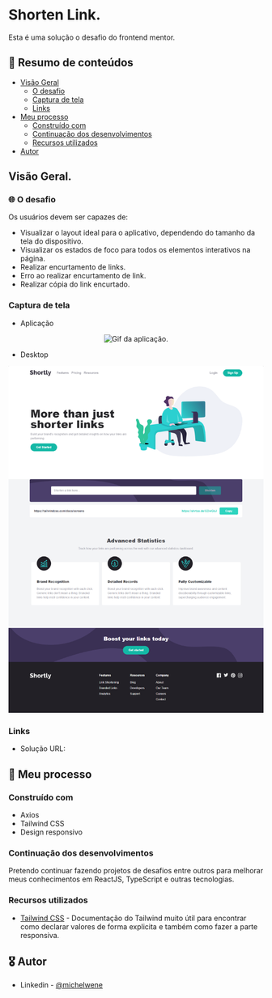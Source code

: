 # Shorten Link.

Esta é uma solução o desafio do frontend mentor.

## :dart: Resumo de conteúdos

- [Visão Geral](#Visão-Geral)
  - [O desafio](#O-desafio)
  - [Captura de tela](#Captura-de-tela)
  - [Links](#Links)
- [Meu processo](#Meu-processo)
  - [Construído com](#Constrído-com)
  - [Continuação dos desenvolvimentos](#Continuação-dos-desenvolvimentos)
  - [Recursos utilizados](#Recursos-utilizados)
- [Autor](#Autor)

## Visão Geral.

### :globe_with_meridians: O desafio

Os usuários devem ser capazes de:

- Visualizar o layout ideal para o aplicativo, dependendo do tamanho da tela do dispositivo.
- Visualizar os estados de foco para todos os elementos interativos na página.
- Realizar encurtamento de links.
- Erro ao realizar encurtamento de link.
- Realizar cópia do link encurtado.

### Captura de tela

- Aplicação

<p align='center'>
  <img src='/public/url-shortening.gif' alt='Gif da aplicação.'>
</p>

- Desktop
<p  align="center" >
  <img src="/public/desktop.png"alt="Tela desktop da página inicial."/>
</p>

### Links

- Solução URL: []()

## :page_with_curl: Meu processo

### Construído com

- Axios
- Tailwind CSS
- Design responsivo

### Continuação dos desenvolvimentos

Pretendo continuar fazendo projetos de desafios entre outros para melhorar meus conhecimentos em ReactJS, TypeScript e outras tecnologias.

### Recursos utilizados

- [Tailwind CSS](https://tailwindcss.com/) - Documentação do Tailwind muito útil para encontrar como declarar valores de forma explicita e também como fazer a parte responsiva.

## :medal_military: Autor

- Linkedin - [@michelwene](https://www.linkedin.com/in/michelwene/)
